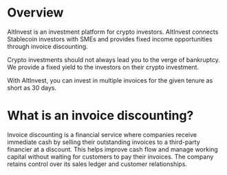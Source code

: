 # Overview
AltInvest is an investment platform for crypto investors. AltInvest connects Stablecoin investors with SMEs and provides fixed income opportunities through invoice discounting.

Crypto investments should not always lead you to the verge of bankruptcy. We provide a fixed yield to the investors on their crypto investment. 

With AltInvest, you can invest in multiple invoices for the given tenure as short as 30 days.

# What is an invoice discounting?
Invoice discounting is a financial service where companies receive immediate cash by selling their outstanding invoices to a third-party financier at a discount. This helps improve cash flow and manage working capital without waiting for customers to pay their invoices. The company retains control over its sales ledger and customer relationships.

